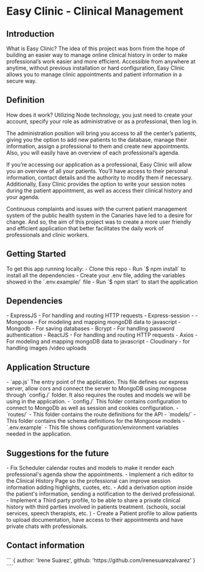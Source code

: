 <h1>Easy Clinic - Clinical Management</h1>

<h2>Introduction</h2>
<p>What is Easy Clinic? The idea of this project was born from the hope of building an easier way to manage online clinical history in order to make professional’s work easier and more efficient. Accessible from anywhere at anytime, without previous installation or hard configuration, Easy Clinic allows you to manage clinic appointments and patient information in a secure way.</p>

<h2>Definition</h2>
<p>How does it work? Utilizing Node technology, you just need to create your account, specify your role as administrative or as a professional, then log in. </p>

<p>The administration position will bring you access to all the center’s patients, giving you the option to add new patients to the database, manage their information, assign a professional to them and create new appointments. Also, you will easily have an overview of each professional’s agenda. </p>

<p>If you’re accessing our application as a professional, Easy Clinic will allow you an overview of all your patients. You’ll have access to their personal information, contact details and the authority to modify them if necessary. Additionally, Easy Clinic provides the option to write your session notes during the patient appointment, as well as access their clinical history and your agenda. </p>

<p>Continuous complaints and issues with the current patient management system of the public health system in the Canaries have led to a desire for change. And so, the aim of this project was to create a more user friendly and efficient application that better facilitates the daily work of professionals and clinic workers.</p>

<h2>Getting Started</h2>
To get this app running locally:
- Clone this repo
- Run `$ npm install` to install all the dependencies
- Create your .env file, adding the variables showed in the `.env.example/` file
- Run `$ npm start` to start the application

<h2>Dependencies</h2>
- ExpressJS - For handling and routing HTTP requests
- Express-session - 
- Mongoose - For modeling and mapping mongoDB data to javascript
- Mongodb - For saving databases
- Bcrypt - For handling password authentication
- ReactJS - For handling and routing HTTP requests
- Axios - For modeling and mapping mongoDB data to javascript
- Cloudinary - for handling images /video uploads

<h2>Application Structure</h2>
- `app.js` The entry point of the application. This file defines our express server, allow cors and connect the server to MongoDB using mongoose through  `config./` folder. It also requires the routes and models we will be using in the application.
- `config./` This folder contains configuration to connect to MongoDb as well as session and cookies configuration. 
- `routes/` - This folder contains the route definitions for the API
- `models/` - This folder contains the schema definitions for the Mongoose models 
- `.env.example` - This file shows configuration/environment variables needed in the application. 

<h2>Suggestions for the future</h2>
- Fix Scheduler calendar routes and models to make it render each professional's agenda show the appointments.
- Implement a rich editor to the Clinical History Page so the professional can improve session information adding highlights, cuotes, etc. 
- Add a derivation option inside the patient's information, sending a notification to the derived professional. 
- Implement a Third party profile, to be able to share a private clinical history with third parties involved in patients treatment. (schools, social services, speech therapists, etc. )
- Create a Patient profile to allow patients to upload documentation, have access to their appointments and have private chats with professionals.

<h2>Contact information</h2>
```
{
    author: 'Irene Suárez',
    github: 'https://github.com/irenesuarezalvarez'
}
````